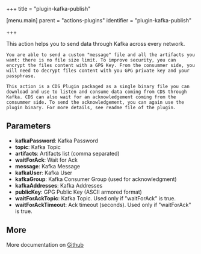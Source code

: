 +++
title = "plugin-kafka-publish"

[menu.main]
parent = "actions-plugins"
identifier = "plugin-kafka-publish"

+++

This action helps you to send data through Kafka across every network.

	You are able to send a custom "message" file and all the artifacts you want: there is no file size limit. To improve security, you can encrypt the files content with a GPG Key. From the consummer side, you will need to decrypt files content with you GPG private key and your passphrase.

	This action is a CDS Plugin packaged as a single binary file you can download and use to listen and consume data coming from CDS through Kafka. CDS can also wait for an acknowledgement coming from the consummer side. To send the acknowledgement, you can again use the plugin binary. For more details, see readme file of the plugin.

## Parameters

* **kafkaPassword**: Kafka Password
* **topic**: Kafka Topic
* **artifacts**: Artifacts list (comma separated)
* **waitForAck**: Wait for Ack
* **message**: Kafka Message
* **kafkaUser**: Kafka User
* **kafkaGroup**: Kafka Consumer Group (used for acknowledgment)
* **kafkaAddresses**: Kafka Addresses
* **publicKey**: GPG Public Key (ASCII armored format)
* **waitForAckTopic**: Kafka Topic. Used only if "waitForAck" is true.
* **waitForAckTimeout**: Ack timeout (seconds). Used only if "waitForAck" is true.


## More

More documentation on [Github](https://github.com/ovh/cds/tree/master/contrib/plugins/plugin-kafka-publish/README.md)

